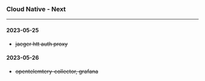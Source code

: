 ### Cloud Native - Next
---

#### 2023-05-25
- ~~jaeger htt auth proxy~~

#### 2023-05-26
- ~~opentelemtery-collector, grafana~~
